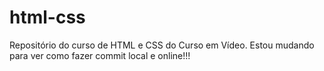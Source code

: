 # html-css
 Repositório do curso de HTML e CSS do Curso em Vídeo. Estou mudando para ver como fazer commit local e online!!!
